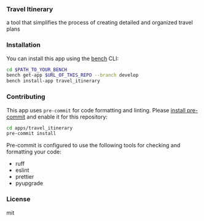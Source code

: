 ### Travel Itinerary

a tool that simplifies the process of creating detailed and organized travel plans

### Installation

You can install this app using the [bench](https://github.com/frappe/bench) CLI:

```bash
cd $PATH_TO_YOUR_BENCH
bench get-app $URL_OF_THIS_REPO --branch develop
bench install-app travel_itinerary
```

### Contributing

This app uses `pre-commit` for code formatting and linting. Please [install pre-commit](https://pre-commit.com/#installation) and enable it for this repository:

```bash
cd apps/travel_itinerary
pre-commit install
```

Pre-commit is configured to use the following tools for checking and formatting your code:

- ruff
- eslint
- prettier
- pyupgrade

### License

mit
